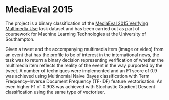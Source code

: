 # MediaEval 2015
The project is a binary classification of the [MediaEval 2015 Verifying Multimedia Use](http://www.multimediaeval.org/mediaeval2015/verifyingmultimediause/) task dataset and has been carried out as part of coursework for Machine Learning Technologies at the University of Southampton. 

Given a tweet and the accompanying multimedia item (image or video) from an event that has the profile to be of interest in the international news, the task was to return a binary decision representing verification of whether the multimedia item reflects the reality of the event in the way purported by the tweet. A number of techniques were implemented and an F1 score of 0.9 was achieved using Multinomial Naive Bayes classification with Term Frequency–Inverse Document Frequency (TF-IDF) feature vectorisation. An even higher F1 of 0.903 was achieved with Stochastic Gradient Descent classification using the same type of vectoriser.
